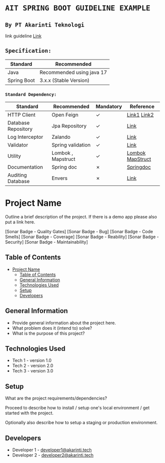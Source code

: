 [//]: # (DELETE WHEN CREATE PROJECT ==============)

# `AIT SPRING BOOT GUIDELINE EXAMPLE`
## `By PT Akarinti Teknologi`

link guideline [Link](https://pt-akar-inti-teknologi.github.io/techstack/java)

## `Specification:`

Standard | Recommended 
---|--- 
Java | Recommended using java 17
Spring Boot | 3.x.x (Stable Version)

### `Standard Dependency:`
Standard | Recommended        | Mandatory | Reference
---|--------------------| --- | ---
HTTP Client | Open Feign         | &check;| [Link1](https://cloud.spring.io/spring-cloud-openfeign) [Link2](https://www.baeldung.com/spring-cloud-openfeign)
Database Repository | Jpa Repository     | &check;| [Link](https://docs.spring.io/spring-data/jpa/docs/current/reference/html/#jpa.repositories)
Log Interceptor| Zalando            | &check;|[Link](https://github.com/zalando/logbook)
Validator| Spring validation  | &check;|[Link](https://www.baeldung.com/spring-boot-bean-validation)
Utility | Lombok , Mapstruct | &check;| [Lombok](https://projectlombok.org/) [MapStruct](https://stackabuse.com/guide-to-mapstruct-in-java-advanced-mapping-library/)
Documentation| Spring doc         | &cross;|[Springdoc](https://springdoc.org)
Auditing Database| Envers             | &cross;| [Link](https://hibernate.org/orm/envers/)

[//]: # (DELETE WHEN CREATE PROJECT ==============)

# Project Name

Outline a brief description of the project. If there is a demo app please also put a link here.

[Sonar Badge - Quality Gates] [Sonar Badge - Bug] [Sonar Badge - Code Smells] [Sonar Badge - Coverage] [Sonar Badge - Reability] [Sonar Badge - Security] [Sonar Badge - Maintainability]

## Table of Contents
- [Project Name](#project-name)
    - [Table of Contents](#table-of-contents)
    - [General Information](#general-information)
    - [Technologies Used](#technologies-used)
    - [Setup](#setup)
    - [Developers](#developers)

## General Information
- Provide general information about the project here.
- What problem does it (intend to) solve?
- What is the purpose of this project?


## Technologies Used
- Tech 1 - version 1.0
- Tech 2 - version 2.0
- Tech 3 - version 3.0

## Setup

What are the project requirements/dependencies?

Proceed to describe how to install / setup one's local environment / get started with the project.

Optionally also describe how to setup a staging or production environment.

## Developers

- Developer 1 - [developer1@akarinti.tech](mailto:developer1@akarinti.tech)
- Developer 2 - [developer2@akarinti.tech](mailto:developer2@akarinti.tech)

